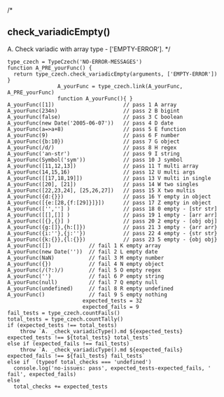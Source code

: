 /*
## check_variadicEmpty()
A. Check variadic with array type - ['EMPTY-ERROR'].
*/

    type_czech = TypeCzech('NO-ERROR-MESSAGES')
    function A_PRE_yourFunc() {
      return type_czech.check_variadicEmpty(arguments, ['EMPTY-ERROR'])
    }
                    A_yourFunc = type_czech.link(A_yourFunc, A_PRE_yourFunc) 
                    function A_yourFunc(){ }
    A_yourFunc([1])                      // pass 1 A array
    A_yourFunc(234n)                     // pass 2 B bigint
    A_yourFunc(false)                    // pass 3 C boolean
    A_yourFunc(new Date('2005-06-07'))   // pass 4 D date
    A_yourFunc(a=>a+8)                   // pass 5 E function
    A_yourFunc(9)                        // pass 6 F number
    A_yourFunc({b:10})                   // pass 7 G object
    A_yourFunc(/d/)                      // pass 8 H regex
    A_yourFunc('an-str')                 // pass 9 I string
    A_yourFunc(Symbol('sym'))            // pass 10 J symbol
    A_yourFunc([11,12,13])               // pass 11 T multi array
    A_yourFunc(14,15,16)                 // pass 12 U multi args
    A_yourFunc([[17,18,19]])             // pass 13 V multi in single
    A_yourFunc([20], [21])               // pass 14 W two singles
    A_yourFunc([22,23,24], [25,26,27])   // pass 15 X two multis
    A_yourFunc({d:{}})                   // pass 16 Y empty in object
    A_yourFunc([{e:[28,{f:[29]}]}])      // pass 17 Z empty in object
    A_yourFunc(['',''] )                 // pass 18 0 empty - [str str]
    A_yourFunc([[],[]] )                 // pass 19 1 empty - [arr arr]
    A_yourFunc([{},{}] )                 // pass 20 2 empty - [obj obj]
    A_yourFunc({g:[]},{h:[]})            // pass 21 3 empty - {arr arr}
    A_yourFunc({i:''},{j:''})            // pass 22 4 empty - {str str}
    A_yourFunc({k:{}},{l:{}})            // pass 23 5 empty - {obj obj} 
    A_yourFunc([])            // fail 1 K empty array
    A_yourFunc(new Date(''))  // fail 2 L empty date
    A_yourFunc(NaN)           // fail 3 M empty number
    A_yourFunc({})            // fail 4 N empty object
    A_yourFunc(/(?:)/)        // fail 5 O empty regex
    A_yourFunc('')            // fail 6 P empty string
    A_yourFunc(null)          // fail 7 Q empty null
    A_yourFunc(undefined)     // fail 8 R empty undefined
    A_yourFunc()              // fail 9 S empty nothing
                            expected_tests = 32
                            expected_fails = 9
    fail_tests = type_czech.countFails()
    total_tests = type_czech.countTally()
    if (expected_tests !== total_tests) 
        throw `A. _check_variadicType().md ${expected_tests} expected_tests !== ${total_tests} total_tests`
    else if (expected_fails !== fail_tests) 
        throw `A. _check_variadicType().md ${expected_fails} expected_fails !== ${fail_tests} fail_tests`
    else if  (typeof total_checks === 'undefined')
      console.log('no-issues: pass', expected_tests-expected_fails, ' fail', expected_fails)
    else
      total_checks += expected_tests
